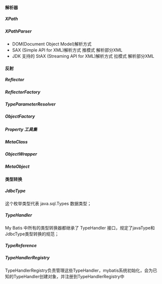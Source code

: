 #### 解析器
##### XPath
##### XPathParser
- DOM(Document Object Model)解析方式  
- SAX (Simple API for XML)解析方式 推模式 解析部分XML  
- JDK 支持的 StAX (Streaming API for XML)解析方式 拉模式 解析部分XML 
#### 反射
##### Reflector
##### ReflectorFactory
##### TypeParameterResolver
##### ObjectFactory
##### Property 工具集
##### MetaClass
##### ObjectWrapper
##### MetaObject

#### 类型转换
##### JdbcType
这个枚举类型代表 java.sql.Types 数据类型；
##### TypeHandler
My Batis 中所有的类型转换器都继承了 TypeHandler 接口，规定了javaType和JdbcType类型转换的规范；
##### TypeReference
##### TypeHandlerRegistry
TypeHandlerRegistry负责管理这些TypeHandler，mybatis系统初始化，会为已知的TypeHandler创建对象，并注册到TypeHandlerRegistry中
